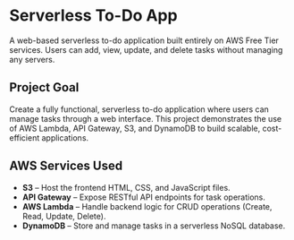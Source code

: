 # Serverless To-Do App

A web-based serverless to-do application built entirely on AWS Free Tier services. Users can add, view, update, and delete tasks without managing any servers.

## Project Goal

Create a fully functional, serverless to-do application where users can manage tasks through a web interface. This project demonstrates the use of AWS Lambda, API Gateway, S3, and DynamoDB to build scalable, cost-efficient applications.

## AWS Services Used

- **S3** – Host the frontend HTML, CSS, and JavaScript files.  
- **API Gateway** – Expose RESTful API endpoints for task operations.  
- **AWS Lambda** – Handle backend logic for CRUD operations (Create, Read, Update, Delete).  
- **DynamoDB** – Store and manage tasks in a serverless NoSQL database.  

